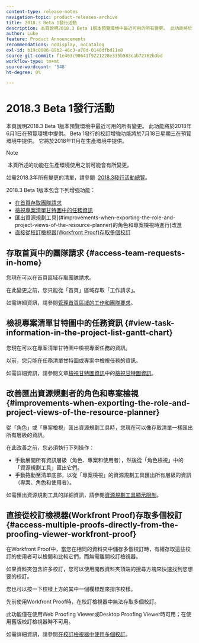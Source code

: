 ```yaml
---
content-type: release-notes
navigation-topic: product-releases-archive
title: 2018.3 Beta 1發行活動
description: 本頁說明2018.3 Beta 1版本預覽環境中最近可用的所有變更。 此功能將於2018年6月1日在預覽環境中提供。 Beta 1發行的校訂增強功能將於7月18日星期三在預覽環境中提供。 它將於2018年11月在生產環境中提供。
author: Luke
feature: Product Announcements
recommendations: noDisplay, noCatalog
exl-id: b19c0086-89b2-46c3-a70d-0140dfbd11e8
source-git-commit: f1e463c90641f9221228e335b583cab72762b3bd
workflow-type: tm+mt
source-wordcount: '548'
ht-degree: 0%

---
```


# 2018.3 Beta 1發行活動

本頁說明2018.3 Beta 1版本預覽環境中最近可用的所有變更。 此功能將於2018年6月1日在預覽環境中提供。 Beta 1發行的校訂增強功能將於7月18日星期三在預覽環境中提供。 它將於2018年11月在生產環境中提供。

>[!NOTE]
>
> 本頁所述的功能在生產環境使用之前可能會有所變更。

如需2018.3年所有變更的清單，請參閱  [2018.3發行活動總覽](../../../../product-announcements/product-releases/quarterly-release-archive/2018.3-release-activity/2018-3-release-activity-overview.md)。

2018.3 Beta 1版本包含下列增強功能：

* [在首頁存取團隊請求](#access-team-requests-in-home)
* [檢視專案清單甘特圖中的任務資訊](#view-task-information-in-the-project-list-gantt-chart)
* 匯出資源規劃工具](#improvements-when-exporting-the-role-and-project-views-of-the-resource-planner)的角色和專案檢視時進行[改進
* [直接從校訂檢視器(Workfront Proof)存取多個校訂](#access-multiple-proofs-directly-from-the-proofing-viewer-workfront-proof)

## 存取首頁中的團隊請求 {#access-team-requests-in-home}

您現在可以在首頁區域存取團隊請求。

在此變更之前，您只能從「首頁」區域存取「工作請求」。

如需詳細資訊，請參閱[管理首頁區域的工作和團隊要求](../../../../workfront-basics/using-home/using-the-home-area/manage-work-and-team-requests-home.md)。

## 檢視專案清單甘特圖中的任務資訊 {#view-task-information-in-the-project-list-gantt-chart}

您現在可以在專案清單甘特圖中檢視專案任務的資訊。 

以前，您只能在任務清單甘特圖或專案中檢視任務的資訊。

如需詳細資訊，請參閱文章[檢視甘特圖資訊](../../../../manage-work/gantt-chart/use-the-gantt-chart/view-info-in-gantt.md)中的[檢視甘特圖資訊](../../../../manage-work/gantt-chart/use-the-gantt-chart/view-info-in-gantt.md)。

## 改善匯出資源規劃者的角色和專案檢視 {#improvements-when-exporting-the-role-and-project-views-of-the-resource-planner}

從「角色」或「專案檢視」匯出資源規劃工具時，您現在可以像存取清單一樣匯出所有層級的資訊。

在此改善之前，您必須執行下列操作：

* 手動展開所有資訊層級（角色、專案和使用者），然後從「角色檢視」中的「資源規劃工具」匯出它們。
* 手動捲動至清單底部，以從「專案檢視」的資源規劃工具匯出所有層級的資訊（專案、角色和使用者）。

如需匯出資源規劃工具的詳細資訊，請參閱[資源規劃工具顯示限制](../../../../resource-mgmt/resource-planning/resource-planner-display-limitations.md)。

## 直接從校訂檢視器(Workfront Proof)存取多個校訂 {#access-multiple-proofs-directly-from-the-proofing-viewer-workfront-proof}

在Workfront Proof中，當您在相同的資料夾中儲存多個校訂時，有權存取這些校訂的使用者可以檢閱和比較它們，而無需離開校訂檢視器。 

如果資料夾包含許多校訂，您可以使用開啟資料夾頂端的搜尋方塊來快速找到您想要的校訂。

您也可以按一下校樣上方的其中一個欄標題來排序校樣。

先前使用Workfront Proof時，在校訂檢視器中無法存取多個校訂。

此功能僅在使用Web Proofing Viewer或Desktop Proofing Viewer時可用；在使用舊版校訂檢視器時不可用。

如需詳細資訊，請參閱[在校訂檢視器中使用多個校訂](../../../../workfront-proof/wp-work-proofsfiles/review-proofs-wpv/work-with-multiple-proofs.md)。
